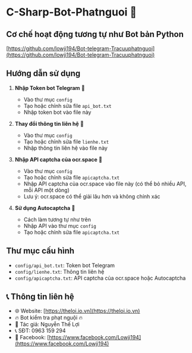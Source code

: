 # C-Sharp-Bot-Phatnguoi 🤖

## Cơ chế hoạt động tương tự như Bot bản Python
  [https://github.com/lowji194/Bot-telegram-Tracuuphatnguoi](https://github.com/lowji194/Bot-telegram-Tracuuphatnguoi)

## Hướng dẫn sử dụng

1. **Nhập Token bot Telegram** 📝
   - Vào thư mục `config`
   - Tạo hoặc chỉnh sửa file `api_bot.txt`
   - Nhập token bot vào file này

2. **Thay đổi thông tin liên hệ** 📇
   - Vào thư mục `config`
   - Tạo hoặc chỉnh sửa file `lienhe.txt`
   - Nhập thông tin liên hệ vào file này

3. **Nhập API captcha của ocr.space** 🔑
   - Vào thư mục `config`
   - Tạo hoặc chỉnh sửa file `apicaptcha.txt`
   - Nhập API captcha của ocr.space vào file này (có thể bỏ nhiều API, mỗi API một dòng)
   - Lưu ý: ocr.space có thể giải lâu hơn và không chính xác

4. **Sử dụng Autocaptcha** 🤖
   - Cách làm tương tự như trên
   - Nhập API vào thư mục `config`
   - Tạo hoặc chỉnh sửa file `apicaptcha.txt`

## Thư mục cấu hình
- `config/api_bot.txt`: Token bot Telegram
- `config/lienhe.txt`: Thông tin liên hệ
- `config/apicaptcha.txt`: API captcha của ocr.space hoặc Autocaptcha

## 📞 Thông tin liên hệ

- 🌐 Website: [https://theloi.io.vn](https://theloi.io.vn)
- 🔥 Bot kiểm tra phạt nguội 🔥
- 👤 Tác giả: Nguyễn Thế Lợi
- 📞 SĐT: 0963 159 294
- 👮 Facebook: [https://www.facebook.com/Lowji194](https://www.facebook.com/Lowji194)
